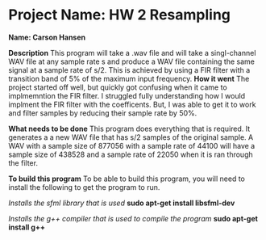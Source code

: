 # Project Name: HW 2 Resampling
**Name: Carson Hansen**


**Description**
This program will take a .wav file and will take a singl-channel WAV file at any sample rate s and produce a WAV file containing the same signal at a sample rate of s/2. This is achieved by using a FIR filter with a transition band of 5% of the maximum input frequency.
**How it went**
The project started off well, but quickly got confusing when it came to implmemntion the FIR filter. I struggled fully understanding how I would implment the FIR filter with the coefficents. But, I was able to get it to work and filter samples by reducing their sample rate by 50%.

**What needs to be done**
This program does everything that is required. It generates a a new WAV file that has s/2 samples of the original sample. A WAV with a sample size of 877056 with a sample rate of 44100 will have a sample size of 438528 and a sample rate of 22050 when it is ran through the filter.


**To build this program**
To be able to build this program, you will need to install the following to get the program to run. 

*Installs the sfml library that is used*
**sudo apt-get install libsfml-dev** 

*Installs the g++ compiler that is used to compile the program*
**sudo apt-get install g++**

